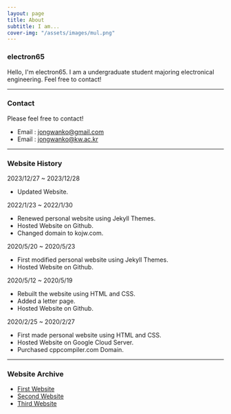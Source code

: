 ```yaml
---
layout: page
title: About
subtitle: I am...
cover-img: "/assets/images/mul.png"
---
```


### electron65
Hello, I'm electron65. I am a undergraduate student majoring electronical engineering. Feel free to contact!

---
### Contact
Please feel free to contact!
* Email : jongwanko@gmail.com
* Email : jongwanko@kw.ac.kr

---
### Website History
2023/12/27 ~ 2023/12/28
* Updated Website.

2022/1/23 ~ 2022/1/30
* Renewed personal website using Jekyll Themes.
* Hosted Website on Github.
* Changed domain to kojw.com.

2020/5/20 ~ 2020/5/23
* First modified personal website using Jekyll Themes.
* Hosted Website on Github.

2020/5/12 ~ 2020/5/19
* Rebuilt the website using HTML and CSS.
* Added a letter page.
* Hosted Website on Github.

2020/2/25 ~ 2020/2/27
* First made personal website using HTML and CSS.
* Hosted Website on Google Cloud Server.
* Purchased cppcompiler.com Domain.
  
---
### Website Archive
* [First Website](https://electron65.github.io/cppcompiler-first-website/)
* [Second Website](https://electron65.github.io/cppcompiler-second-website/)
* [Third Website](https://electron65.github.io/cppcompiler-third/)
